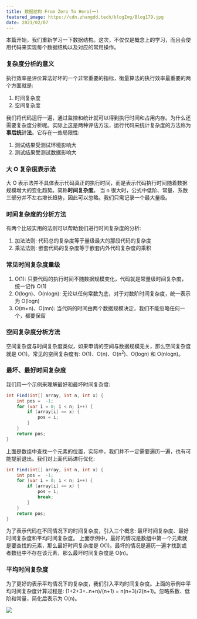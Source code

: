 ```yaml
---
title: 数据结构 From Zero To Hero(一)
featured_image: https://cdn.zhangdd.tech/blogImg/Blog179.jpg
date: 2021/02/07
---
```


本篇开始，我们重新学习一下数据结构。这次，不仅仅是概念上的学习，而且会使用代码来实现每个数据结构以及对应的常用操作。

### 复杂度分析的意义
执行效率是评价算法好坏的一个非常重要的指标，衡量算法的执行效率最重要的两个方面就是: 
1. 时间复杂度
2. 空间复杂度

我们将代码运行一遍，通过监控和统计就可以得到执行时间和占用内存。为什么还需要复杂度分析呢。实际上这是两种评估方法，运行代码来统计复杂度的方法称为**事后统计法**。它存在一些局限性: 
1. 测试结果受测试环境影响大
2. 测试结果受测试数据影响大

### 大 O 复杂度表示法
大 O 表示法并不具体表示代码真正的执行时间，而是表示代码执行时间随着数据规模增大的变化趋势。简称**时间复杂度**。
当 n 很大时，公式中低阶、常量、系数三部分并不左右增长趋势，因此可以忽略。我们只需记录一个最大量级。

### 时间复杂度的分析方法
有两个比较实用的法则可以帮助我们进行时间复杂度的分析: 
1. 加法法则: 代码总的复杂度等于量级最大的那段代码的复杂度
2. 乘法法则: 嵌套代码的复杂度等于嵌套内外代码复杂度的乘积

### 常见时间复杂度量级
1. O(1): 只要代码的执行时间不随数据规模变化，代码就是常量级时间复杂度，统一记作 O(1)
2. O(logn)、O(nlogn): 无论以任何常数为底，对于对数阶时间复杂度，统一表示为 O(logn)
3. O(m+n)、O(mn): 当代码的时间由两个数据规模决定，我们不能忽略任何一个，都要保留

### 空间复杂度分析方法
空间复杂度与时间复杂度类似，如果申请的空间与数据规模无关，那么空间复杂度就是 O(1)。常见的空间复杂度有: O(1)、O(n)、O(n<sup>2</sup>)、O(logn) 和 O(nlogn)。

### 最坏、最好时间复杂度
我们用一个示例来理解最好和最坏时间复杂度: 
``` csharp
int Find(int[] array, int n, int x) {
    int pos =  -1;
    for (var i = 0; i < n; i++) {
        if (array[i] == x) {
            pos = i;
        }
    }
    return pos;
}
```

上面是数组中查找一个元素的位置，实际中，我们并不一定需要遍历一遍，也有可能提前退出。我们对上面代码进行优化: 
``` csharp
int Find(int[] array, int n, int x) {
    int pos =  -1;
    for (var i = 0; i < n; i++) {
        if (array[i] == x) {
            pos = i;
            break;
        }
    }
    return pos;
}
```

为了表示代码在不同情况下的时间复杂度，引入三个概念: 最坏时间复杂度、最好时间复杂度和平均时间复杂度。
上面示例中，最好的情况是数组中第一个元素就是要查找的元素，那么最好时间复杂度是 O(1)。最坏的情况是遍历一遍才找到或者数组中不存在该元素，那么最坏时间复杂度是 O(n)。

### 平均时间复杂度
为了更好的表示平均情况下的复杂度，我们引入平均时间复杂度。上面的示例中平均时间复杂度计算过程是: (1+2+3+..n+n)/(n+1) = n(n+3)/2(n+1)。忽略系数、低阶和常量，简化后表示为 O(n)。

![](https://cdn.zhangdd.tech/contentImg/bigO/BigO.png)